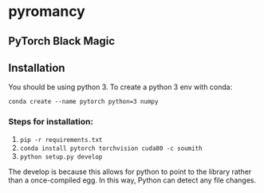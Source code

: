 # pyromancy
## PyTorch Black Magic

## Installation

You should be using python 3. To create a python 3 env with conda:

`conda create --name pytorch python=3 numpy`

### Steps for installation:

1. `pip -r requirements.txt`
2. `conda install pytorch torchvision cuda80 -c soumith`
3. `python setup.py develop`

The develop is because this allows for python to point to the library rather
than a once-compiled egg. In this way, Python can detect any file changes.
